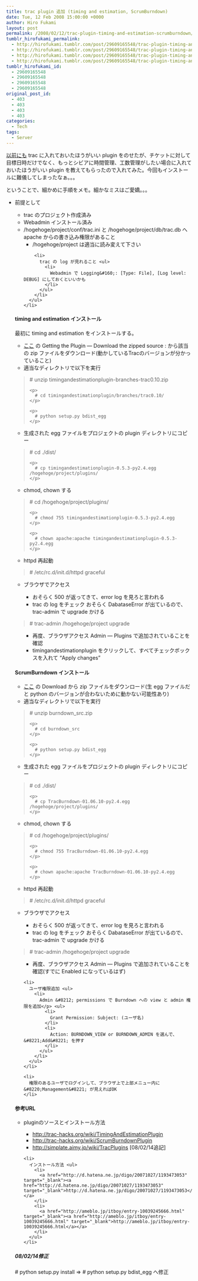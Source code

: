 ```yaml
---
title: trac plugin 追加 (timing and estimation, ScrumBurndown)
date: Tue, 12 Feb 2008 15:00:00 +0000
author: Hiro Fukami
layout: post
permalink: /2008/02/12/trac-plugin-timing-and-estimation-scrumburndown/
tumblr_hirofukami_permalink:
  - http://hirofukami.tumblr.com/post/29609165548/trac-plugin-timing-and-estimation-scrumburndown
  - http://hirofukami.tumblr.com/post/29609165548/trac-plugin-timing-and-estimation-scrumburndown
  - http://hirofukami.tumblr.com/post/29609165548/trac-plugin-timing-and-estimation-scrumburndown
  - http://hirofukami.tumblr.com/post/29609165548/trac-plugin-timing-and-estimation-scrumburndown
tumblr_hirofukami_id:
  - 29609165548
  - 29609165548
  - 29609165548
  - 29609165548
original_post_id:
  - 403
  - 403
  - 403
  - 403
categories:
  - Tech
tags:
  - Server
---
```

<div class="section">
  <p>
    <a href="http://d.hatena.ne.jp/d_sea/20070720" target="_blank">以前にも</a> trac に入れておいたほうがいい plugin をのせたが、チケットに対して目標日時だけでなく、もっとシビアに時間管理、工数管理がしたい場合に入れておいたほうがいい plugin を教えてもらったので入れてみた。今回もインストールに難儀してしまったなぁ。。。
  </p>
  
  <p>
    ということで、細かめに手順をメモ。細かなミスはご愛嬌。。。
  </p>
  
  <ul>
    <li>
      前提として</p> <ul>
        <li>
          trac のプロジェクト作成済み
        </li>
        <li>
          Webadmin インストール済み
        </li>
        <li>
          /hogehoge/project/conf/trac.ini と /hogehoge/project/db/trac.db へ apache からの書き込み権限があること <ul>
            <li>
              /hogehoge/project は適当に読み変えて下さい
            </li>
          </ul>
        </li>
        
        <li>
          trac の log が見れること <ul>
            <li>
              Webadmin で Logging&#160;: [Type: File], [Log level: DEBUG] にしておくといいかも
            </li>
          </ul>
        </li>
      </ul>
    </li>
  </ul>
  
  <h4>
    timing and estimation インストール
  </h4>
  
  <p>
    最初に timing and estimation をインストールする。
  </p>
  
  <ul>
    <li>
      <a href="http://trac-hacks.org/wiki/TimingAndEstimationPlugin" target="_blank">ここ</a> の Getting the Plugin &#8212; Download the zipped source&#160;: から該当の zip ファイルをダウンロード(動かしているTracのバージョンが分かっていること)
    </li>
    <li>
      適当なディレクトリで以下を実行
    </li>
  </ul>
  
  <blockquote>
    <p>
      # unzip timingandestimationplugin-branches-trac0.10.zip
    </p>
    
    <p>
      # cd timingandestimationplugin/branches/trac0.10/
    </p>
    
    <p>
      # python setup.py bdist_egg
    </p>
  </blockquote>
  
  <ul>
    <li>
      生成された egg ファイルをプロジェクトの plugin ディレクトリにコピー
    </li>
  </ul>
  
  <blockquote>
    <p>
      # cd ./dist/
    </p>
    
    <p>
      # cp timingandestimationplugin-0.5.3-py2.4.egg /hogehoge/project/plugins/
    </p>
  </blockquote>
  
  <ul>
    <li>
      chmod, chown する
    </li>
  </ul>
  
  <blockquote>
    <p>
      # cd /hogehoge/project/plugins/
    </p>
    
    <p>
      # chmod 755 timingandestimationplugin-0.5.3-py2.4.egg
    </p>
    
    <p>
      # chown apache:apache timingandestimationplugin-0.5.3-py2.4.egg
    </p>
  </blockquote>
  
  <ul>
    <li>
      httpd 再起動
    </li>
  </ul>
  
  <blockquote>
    <p>
      # /etc/rc.d/init.d/httpd graceful
    </p>
  </blockquote>
  
  <ul>
    <li>
      ブラウザでアクセス</p> <ul>
        <li>
          おそらく 500 が返ってきて、error log を見ろと言われる
        </li>
        <li>
          trac の log をチェック おそらく DabataseError が出ているので、trac-admin で upgrade かける
        </li>
      </ul>
    </li>
  </ul>
  
  <blockquote>
    <p>
      # trac-admin /hogehoge/project upgrade
    </p>
  </blockquote>
  
  <ul>
    <ul>
      <li>
        再度、ブラウザアクセス Admin &#8212; Plugins で追加されていることを確認
      </li>
      <li>
        timingandestimationplugin をクリックして、すべてチェックボックスを入れて &#8220;Apply changes&#8221;
      </li>
    </ul>
  </ul>
  
  <h4>
    ScrumBurndown インストール
  </h4>
  
  <ul>
    <li>
      <a href="http://trac-hacks.org/wiki/ScrumBurndownPlugin" target="_blank">ここ</a> の Download から zip ファイルをダウンロード(生 egg ファイルだと python のバージョンが合わないために動かない可能性あり)
    </li>
    <li>
      適当なディレクトリで以下を実行
    </li>
  </ul>
  
  <blockquote>
    <p>
      # unzip burndown_src.zip
    </p>
    
    <p>
      # cd burndown_src
    </p>
    
    <p>
      # python setup.py bdist_egg
    </p>
  </blockquote>
  
  <ul>
    <li>
      生成された egg ファイルをプロジェクトの plugin ディレクトリにコピー
    </li>
  </ul>
  
  <blockquote>
    <p>
      # cd ./dist/
    </p>
    
    <p>
      # cp TracBurndown-01.06.10-py2.4.egg /hogehoge/project/plugins/
    </p>
  </blockquote>
  
  <ul>
    <li>
      chmod, chown する
    </li>
  </ul>
  
  <blockquote>
    <p>
      # cd /hogehoge/project/plugins/
    </p>
    
    <p>
      # chmod 755 TracBurndown-01.06.10-py2.4.egg
    </p>
    
    <p>
      # chown apache:apache TracBurndown-01.06.10-py2.4.egg
    </p>
  </blockquote>
  
  <ul>
    <li>
      httpd 再起動
    </li>
  </ul>
  
  <blockquote>
    <p>
      # /etc/rc.d/init.d/httpd graceful
    </p>
  </blockquote>
  
  <ul>
    <li>
      ブラウザでアクセス</p> <ul>
        <li>
          おそらく 500 が返ってきて、error log を見ろと言われる
        </li>
        <li>
          trac の log をチェック おそらく DabataseError が出ているので、trac-admin で upgrade かける
        </li>
      </ul>
    </li>
  </ul>
  
  <blockquote>
    <p>
      # trac-admin /hogehoge/project upgrade
    </p>
  </blockquote>
  
  <ul>
    <ul>
      <li>
        再度、ブラウザアクセス Admin &#8212; Plugins で追加されていることを確認(すでに Enabled になっているはず)
      </li>
    </ul>
    
    <li>
      ユーザ権限追加 <ul>
        <li>
          Admin &#8212; permissions で Burndown への view と admin 権限を追加</p> <ul>
            <li>
              Grant Permission: Subject: (ユーザ名)
            </li>
            <li>
              Action: BURNDOWN_VIEW or BURNDOWN_ADMIN を選んで、&#8221;Add&#8221; を押す
            </li>
          </ul>
        </li>
      </ul>
    </li>
    
    <li>
      権限のあるユーザでログインして、ブラウザ上で上部メニュー内に &#8220;Management&#8221; が見えればOK
    </li>
  </ul>
  
  <h4>
    参考URL
  </h4>
  
  <ul>
    <li>
      pluginのソースとインストール方法</p> <ul>
        <li>
          <a href="http://trac-hacks.org/wiki/TimingAndEstimationPlugin" target="_blank"><a href="http://trac-hacks.org/wiki/TimingAndEstimationPlugin" target="_blank">http://trac-hacks.org/wiki/TimingAndEstimationPlugin</a></a>
        </li>
        <li>
          <a href="http://trac-hacks.org/wiki/ScrumBurndownPlugin" target="_blank"><a href="http://trac-hacks.org/wiki/ScrumBurndownPlugin" target="_blank">http://trac-hacks.org/wiki/ScrumBurndownPlugin</a></a>
        </li>
        <li>
          <a href="http://simplate.aimy.jp/wiki/TracPlugins" target="_blank"><a href="http://simplate.aimy.jp/wiki/TracPlugins" target="_blank">http://simplate.aimy.jp/wiki/TracPlugins</a></a> [08/02/14追記]
        </li>
      </ul>
    </li>
    
    <li>
      インストール方法 <ul>
        <li>
          <a href="http://d.hatena.ne.jp/digo/20071027/1193473053" target="_blank"><a href="http://d.hatena.ne.jp/digo/20071027/1193473053" target="_blank">http://d.hatena.ne.jp/digo/20071027/1193473053</a></a>
        </li>
        <li>
          <a href="http://ameblo.jp/itboy/entry-10039245666.html" target="_blank"><a href="http://ameblo.jp/itboy/entry-10039245666.html" target="_blank">http://ameblo.jp/itboy/entry-10039245666.html</a></a>
        </li>
      </ul>
    </li>
  </ul>
  
  <h5>
    08/02/14修正
  </h5>
  
  <p>
    # python setup.py install => # python setup.py bdist_egg へ修正
  </p>
</div>
